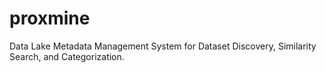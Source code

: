 # proxmine
Data Lake Metadata Management System for Dataset Discovery, Similarity Search, and Categorization.
